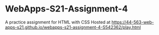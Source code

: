 # WebApps-S21-Assignment-4
A practice assignment for HTML with CSS
Hosted at https://44-563-web-apps-s21.github.io/webapps-s21-assignment-4-S542362/play.html